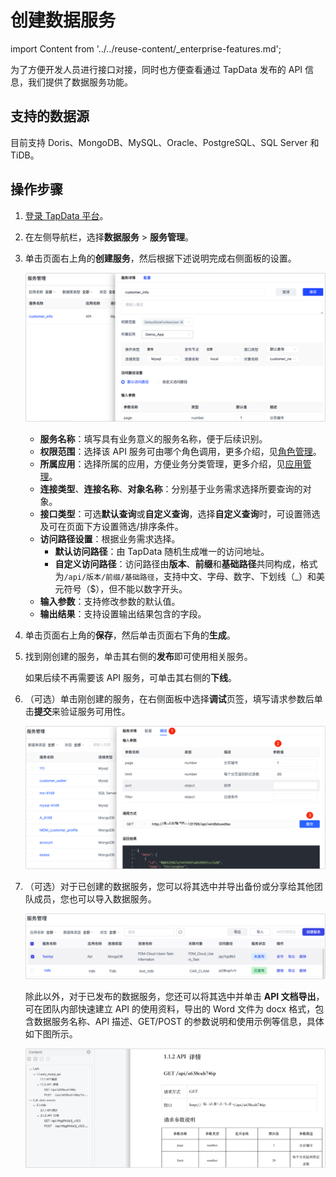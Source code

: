 # 创建数据服务

import Content from '../../reuse-content/_enterprise-features.md';

<Content />

为了方便开发人员进行接口对接，同时也方便查看通过 TapData 发布的 API 信息，我们提供了数据服务功能。

## 支持的数据源

目前支持 Doris、MongoDB、MySQL、Oracle、PostgreSQL、SQL Server 和 TiDB。



## 操作步骤

1. [登录 TapData 平台](../log-in.md)。

2. 在左侧导航栏，选择**数据服务** > **服务管理**。

3. 单击页面右上角的**创建服务**，然后根据下述说明完成右侧面板的<span id="settings">设置</span>。

   ![](../../images/create_api_service.png)

   * **服务名称**：填写具有业务意义的服务名称，便于后续识别。
   * **权限范围**：选择该 API 服务可由哪个角色调用，更多介绍，见[角色管理](../manage-system/manage-role.md)。
   * **所属应用**：选择所属的应用，方便业务分类管理，更多介绍，见[应用管理](manage-app.md)。
   * **连接类型**、**连接名称**、**对象名称**：分别基于业务需求选择所要查询的对象。
   * **接口类型**：可选**默认查询**或**自定义查询**，选择**自定义查询**时，可设置筛选及可在页面下方设置筛选/排序条件。
   * **访问路径设置**：根据业务需求选择。
     * **默认访问路径**：由 TapData 随机生成唯一的访问地址。
     * **自定义访问路径**：访问路径由**版本**、**前缀**和**基础路径**共同构成，格式为`/api/版本/前缀/基础路径`，支持中文、字母、数字、下划线（_）和美元符号（$），但不能以数字开头。
   * **输入参数**：支持修改参数的默认值。
   * **输出结果**：支持设置输出结果包含的字段。

4. 单击页面右上角的**保存**，然后单击页面右下角的**生成**。

5. 找到刚创建的服务，单击其右侧的**发布**即可使用相关服务。

   如果后续不再需要该 API 服务，可单击其右侧的**下线**。

6. （可选）单击刚创建的服务，在右侧面板中选择**调试**页签，填写请求参数后单击**提交**来验证服务可用性。

   ![调试 API](../../images/try_query_api.png)

7. （可选）对于已创建的数据服务，您可以将其<span id="release330-export-api">选中并导出</span>备份或分享给其他团队成员，您也可以导入数据服务。

   ![导入/导出 API 服务](../../images/import_export_api.png)

   除此以外，对于已发布的数据服务，您还可以将其选中并单击 **API 文档导出**，可在团队内部快速建立 API 的使用资料，导出的 Word 文件为 docx 格式，包含数据服务名称、API 描述、GET/POST 的参数说明和使用示例等信息，具体如下图所示。

   ![API 文档示例](../../images/export_api_docx.png)

   
